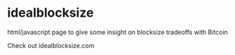 # idealblocksize
html/javascript page to give some insight on blocksize tradeoffs with Bitcoin

Check out idealblocksize.com
